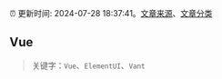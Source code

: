 :alarm_clock: 更新时间: 2024-07-28 18:37:41。[文章来源](/README.md)、[文章分类](/TAGS.md)

## Vue


> 关键字：`Vue`、`ElementUI`、`Vant`



